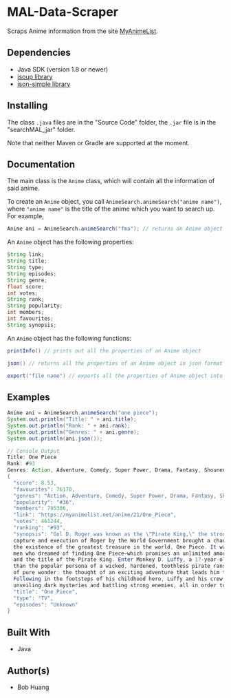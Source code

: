 # MAL-Data-Scraper
Scraps Anime information from the site [MyAnimeList](https://myanimelist.net/).

## Dependencies 

* Java SDK (version 1.8 or newer)
* [jsoup library](https://jsoup.org/)
* [json-simple library](https://github.com/fangyidong/json-simple)

## Installing

The class `.java` files are in the "Source Code" folder, the `.jar` file is in the "searchMAL_jar" folder. 

Note that neither Maven or Gradle are supported at the moment.

## Documentation

The main class is the `Anime` class, which will contain all the information of said anime.

To create an `Anime` object, you call `AnimeSearch.animeSearch("anime name")`, where `"anime name"` is the title of the anime which you want to search up. For example,
```java
Anime ani = AnimeSearch.animeSearch("fma"); // returns an Anime object for the anime "fma"
```
An `Anime` object has the following properties:
```java
String link;
String title;
String type;
String episodes;
String genre;
float score;
int votes;
String rank;
String popularity;
int members;
int favourites;
String synopsis;
```
An `Anime` object has the following functions:
```java
printInfo() // prints out all the properties of an Anime object

json() // returns all the properties of an Anime object in json format as a String

export("file name") // exports all the properties of Anime object into a .txt file called "file name"
```

## Examples

```java
Anime ani = AnimeSearch.animeSearch("one piece");
System.out.println("Title: " + ani.title);
System.out.println("Rank: " + ani.rank);
System.out.println("Genres: " + ani.genre);
System.out.println(ani.json());

// Console Output
Title: One Piece
Rank: #93
Genres: Action, Adventure, Comedy, Super Power, Drama, Fantasy, Shounen
{
  "score": 8.53,
  "favourites": 76170,
  "genres": "Action, Adventure, Comedy, Super Power, Drama, Fantasy, Shounen",
  "popularity": "#36",
  "members": 795306,
  "link": "https://myanimelist.net/anime/21/One_Piece",
  "votes": 461244,
  "ranking": "#93",
  "synopsis": "Gol D. Roger was known as the \"Pirate King,\" the strongest and most infamous being to have sailed the Grand Line. The
  capture and execution of Roger by the World Government brought a change throughout the world. His last words before his death revealed
  the existence of the greatest treasure in the world, One Piece. It was this revelation that brought about the Grand Age of Pirates,
  men who dreamed of finding One Piece—which promises an unlimited amount of riches and fame—and quite possibly the pinnacle of glory
  and the title of the Pirate King. Enter Monkey D. Luffy, a 17-year-old boy who defies your standard definition of a pirate. Rather
  than the popular persona of a wicked, hardened, toothless pirate ransacking villages for fun, Luffy’s reason for being a pirate is one
  of pure wonder: the thought of an exciting adventure that leads him to intriguing people and ultimately, the promised treasure.
  Following in the footsteps of his childhood hero, Luffy and his crew travel across the Grand Line, experiencing crazy adventures,
  unveiling dark mysteries and battling strong enemies, all in order to reach the most coveted of all fortunes—One Piece.",
  "title": "One Piece",
  "type": "TV",
  "episodes": "Unknown"
}
```

## Built With

* Java

## Author(s)

* Bob Huang
